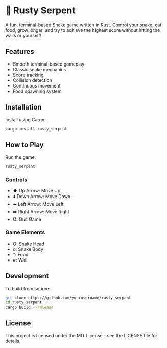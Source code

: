 # 🐍 Rusty Serpent

A fun, terminal-based Snake game written in Rust. Control your snake, eat food, grow longer, and try to achieve the highest score without hitting the walls or yourself!

## Features

- Smooth terminal-based gameplay
- Classic snake mechanics
- Score tracking
- Collision detection
- Continuous movement
- Food spawning system

## Installation

Install using Cargo:

```bash
cargo install rusty_serpent
```

## How to Play

Run the game:

```bash
rusty_serpent
```

### Controls

- ⬆️ Up Arrow: Move Up
- ⬇️ Down Arrow: Move Down
- ⬅️ Left Arrow: Move Left
- ➡️ Right Arrow: Move Right
- Q: Quit Game

### Game Elements

- O: Snake Head
- o: Snake Body
- *: Food
- #: Wall

## Development

To build from source:

```bash
git clone https://github.com/yourusername/rusty_serpent
cd rusty_serpent
cargo build --release
```

## License

This project is licensed under the MIT License - see the LICENSE file for details.
